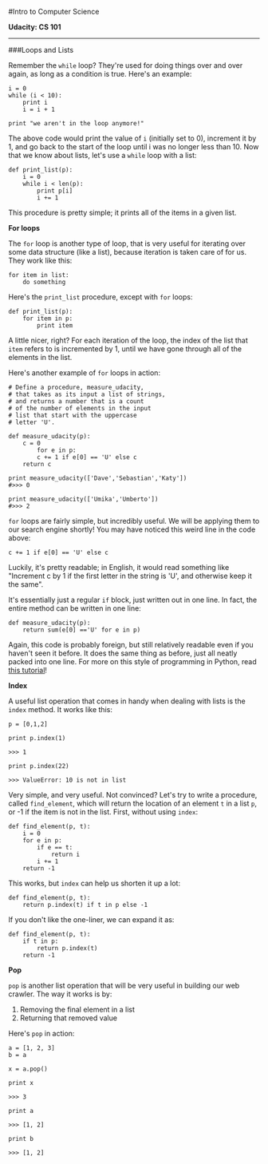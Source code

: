 #Intro to Computer Science

**Udacity: CS 101**

---

###Loops and Lists

Remember the `while` loop? They're used for doing things over and over again, as long as a condition is true. Here's an example:

	i = 0
	while (i < 10):
		print i
		i = i + 1
	
	print "we aren't in the loop anymore!"
	
The above code would print the value of `i` (initially set to 0), increment it by 1, and go back to the start of the loop until i was no longer less than 10. Now that we know about lists, let's use a `while` loop with a list:

	def print_list(p):
		i = 0
		while i < len(p):
			print p[i]
			i += 1
			
This procedure is pretty simple; it prints all of the items in a given list.

**For loops**

The `for` loop is another type of loop, that is very useful for iterating over some data structure (like a list), because iteration is taken care of for us. They work like this:

	for item in list:
		do something
		
Here's the `print_list` procedure, except with `for` loops:

	def print_list(p):
		for item in p:
			print item
	
A little nicer, right? For each iteration of the loop, the index of the list that `item` refers to is incremented by 1, until we have gone through all of the elements in the list.

Here's another example of `for` loops in action:

	# Define a procedure, measure_udacity,
	# that takes as its input a list of strings,
	# and returns a number that is a count
	# of the number of elements in the input
	# list that start with the uppercase 
	# letter 'U'.

	def measure_udacity(p):
		c = 0
    		for e in p:
         	c += 1 if e[0] == 'U' else c
     	return c

	print measure_udacity(['Dave','Sebastian','Katy'])
	#>>> 0

	print measure_udacity(['Umika','Umberto'])
	#>>> 2
	
`for` loops are fairly simple, but incredibly useful. We will be applying them to our search engine shortly! You may have noticed this weird line in the code above:

	c += 1 if e[0] == 'U' else c
	
Luckily, it's pretty readable; in English, it would read something like "Increment c by 1 if the first letter in the string is 'U', and otherwise keep it the same".

It's essentially just a regular `if` block, just written out in one line. In fact, the entire method can be written in one line:

	def measure_udacity(p):
		return sum(e[0] =='U' for e in p)
		
Again, this code is probably foreign, but still relatively readable even if you haven't seen it before. It does the same thing as before, just all neatly packed into one line. For more on this style of programming in Python, read [this tutorial](https://docs.python.org/2/tutorial/datastructures.html#list-comprehensions)!

**Index**

A useful list operation that comes in handy when dealing with lists is the `index` method. It works like this:

	p = [0,1,2]
	
	print p.index(1)
	
	>>> 1
	
	print p.index(22)
	
	>>> ValueError: 10 is not in list
	
Very simple, and very useful. Not convinced? Let's try to write a procedure, called `find_element`, which will return the location of an element `t` in a list `p`, or -1 if the item is not in the list. First, without using `index`:

	def find_element(p, t):
		i = 0
		for e in p:
			if e == t:
				return i
			i += 1
		return -1
		
This works, but `index` can help us shorten it up a lot:

	def find_element(p, t):
		return p.index(t) if t in p else -1
		
If you don't like the one-liner, we can expand it as:

	def find_element(p, t):
		if t in p:
			return p.index(t)
		return -1
		
**Pop**

`pop` is another list operation that will be very useful in building our web crawler. The way it works is by:

1. Removing the final element in a list
2. Returning that removed value

Here's `pop` in action:

	a = [1, 2, 3]
	b = a
	
	x = a.pop()
	
	print x
	
	>>> 3
	
	print a
	
	>>> [1, 2]
	
	print b
	
	>>> [1, 2]